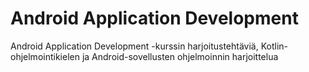# Android Application Development
 Android Application Development -kurssin harjoitustehtäviä, Kotlin-ohjelmointikielen ja Android-sovellusten ohjelmoinnin harjoittelua
